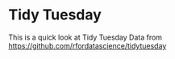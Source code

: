 # Tidy Tuesday

This is a quick look at Tidy Tuesday Data from <https://github.com/rfordatascience/tidytuesday>
